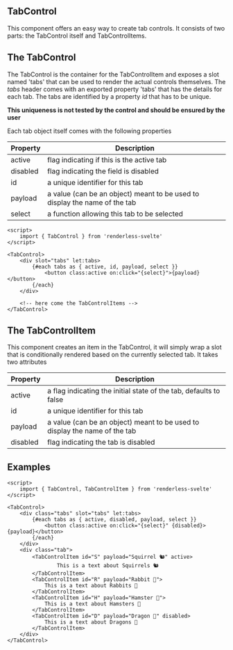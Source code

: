 ## TabControl

This component offers an easy way to create tab controls.  It consists of two parts: the TabControl itself and TabControlItems.


## The TabControl

The TabControl is the container for the TabControlItem and exposes a slot named 'tabs' that can be used to render the actual controls themselves. The _tabs_ header comes with an exported property 'tabs' that has the details for each tab.  The tabs are identified by a property _id_ that has to be unique.

**This uniqueness is not tested by the control and should be ensured by the user**

Each tab object itself comes with the following properties

| Property | Description |
| -------- | ----------- |
| active | flag indicating if this is the active tab |
| disabled | flag indicating the field is disabled |
| id | a unique identifier for this tab |
| payload | a value (can be an object) meant to be used to display the name of the tab |
| select | a function allowing this tab to be selected |

```svelte
<script>
    import { TabControl } from 'renderless-svelte'
</script>

<TabControl>
    <div slot="tabs" let:tabs>        
        {#each tabs as { active, id, payload, select }}
            <button class:active on:click="{select}">{payload}</button>
        {/each}
    </div>

    <!-- here come the TabControlItems -->
</TabControl>
```

## The TabControlItem

This component creates an item in the TabControl, it will simply wrap a slot that is conditionally rendered based on the currently selected tab.  It takes two attributes

| Property | Description |
| -------- | ----------- |
| active | a flag indicating the initial state of the tab, defaults to false |
| id | a unique identifier for this tab |
| payload | a value (can be an object) meant to be used to display the name of the tab |
| disabled | flag indicating the tab is disabled |

## Examples

```svelte
<script>
    import { TabControl, TabControlItem } from 'renderless-svelte'
</script>

<TabControl>
    <div class="tabs" slot="tabs" let:tabs>        
        {#each tabs as { active, disabled, payload, select }}
            <button class:active on:click="{select}" {disabled}>{payload}</button>
        {/each}
    </div>
    <div class="tab">
        <TabControlItem id="S" payload="Squirrel 🐿️" active>
                This is a text about Squirrels 🐿️
        </TabControlItem>
        <TabControlItem id="R" payload="Rabbit 🐇">
            This is a text about Rabbits 🐇
        </TabControlItem>
        <TabControlItem id="H" payload="Hamster 🐹">
            This is a text about Hamsters 🐹
        </TabControlItem>
        <TabControlItem id="D" payload="Dragon 🐉" disabled>
            This is a text about Dragons 🐉
        </TabControlItem>
    </div>
</TabControl>
```

